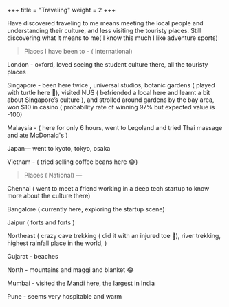 +++
title = "Traveling"
weight = 2
+++ 

Have discovered traveling to me means meeting the local people and understanding their culture, and less visiting the touristy places.
Still discovering what it means to me( I know this much I like adventure sports)

>Places I have been to - ( International)

London - oxford, loved seeing the student culture there, all the touristy places 

Singapore - been here twice , universal studios, botanic gardens ( played with turtle here 🥰), visited NUS ( befriended a local here and learnt a bit about Singapore’s culture ), and strolled around gardens by the bay area, won $10 in casino ( probability rate of winning 97% but expected value is -100)

Malaysia - ( here for only 6 hours, went to Legoland and tried Thai massage and ate McDonald's )

Japan— went to kyoto, tokyo, osaka

Vietnam - ( tried selling coffee beans here 😂)

>Places ( National) — 

Chennai ( went to meet a friend working in  a deep tech startup to know more about the culture there)

Bangalore ( currently here, exploring the startup scene)

Jaipur ( forts and forts )

Northeast ( crazy cave trekking ( did it with an injured toe 💪), river trekking, highest rainfall place in the world, )

Gujarat - beaches

North - mountains and maggi and blanket 😂

Mumbai - visited the Mandi here, the largest in India

Pune - seems very hospitable and warm
